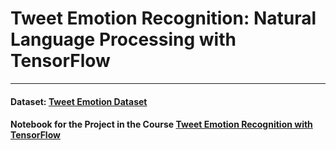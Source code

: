 # Tweet Emotion Recognition: Natural Language Processing with TensorFlow

---

#### Dataset: [Tweet Emotion Dataset](https://github.com/dair-ai/emotion_dataset)
#### Notebook for the Project in the Course [Tweet Emotion Recognition with TensorFlow](https://www.coursera.org/projects/tweet-emotion-tensorflow)
